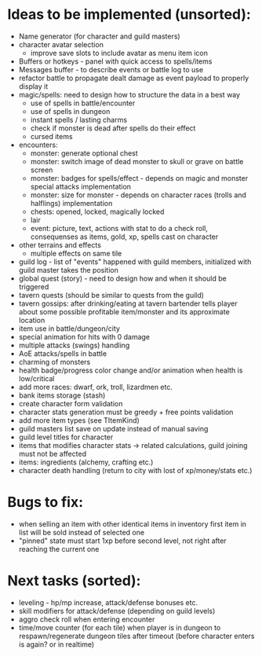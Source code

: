 # Ideas to be implemented (unsorted):

- Name generator (for character and guild masters)
- character avatar selection
  - improve save slots to include avatar as menu item icon
- Buffers or hotkeys - panel with quick access to spells/items
- Messages buffer - to describe events or battle log to use
- refactor battle to propagate dealt damage as event payload to properly display it
- magic/spells: need to design how to structure the data in a best way
  - use of spells in battle/encounter
  - use of spells in dungeon
  - instant spells / lasting charms
  - check if monster is dead after spells do their effect
  - cursed items
- encounters:
  - monster: generate optional chest
  - monster: switch image of dead monster to skull or grave on battle screen
  - monster: badges for spells/effect - depends on magic and monster special attacks implementation
  - monster: size for monster - depends on character races (trolls and halflings) implementation
  - chests: opened, locked, magically locked
  - lair
  - event: picture, text, actions with stat to do a check roll, consequenses as items, gold, xp, spells cast on character
- other terrains and effects
  - multiple effects on same tile
- guild log - list of "events" happened with guild members, initialized with guild master takes the position
- global quest (story) - need to design how and when it should be triggered
- tavern quests (should be similar to quests from the guild)
- tavern gossips: after drinking/eating at tavern bartender tells player about some possible profitable item/monster and its approximate location
- item use in battle/dungeon/city
- special animation for hits with 0 damage
- multiple attacks (swings) handling
- AoE attacks/spells in battle
- charming of monsters
- health badge/progress color change and/or animation when health is low/critical
- add more races: dwarf, ork, troll, lizardmen etc.
- bank items storage (stash)
- create character form validation
- character stats generation must be greedy + free points validation
- add more item types (see TItemKind)
- guild masters list save on update instead of manual saving
- guild level titles for character
- items that modifies character stats -> related calculations, guild joining must not be affected
- items: ingredients (alchemy, crafting etc.)
- character death handling (return to city with lost of xp/money/stats etc.)

# Bugs to fix:

- when selling an item with other identical items in inventory first item in list will be sold instead of selected one
- "pinned" state must start 1xp before second level, not right after reaching the current one

# Next tasks (sorted):

- leveling - hp/mp increase, attack/defense bonuses etc.
- skill modifiers for attack/defense (depending on guild levels)
- aggro check roll when entering encounter
- time/move counter (for each tile) when player is in dungeon to respawn/regenerate dungeon tiles after timeout (before character enters is again? or in realtime)
